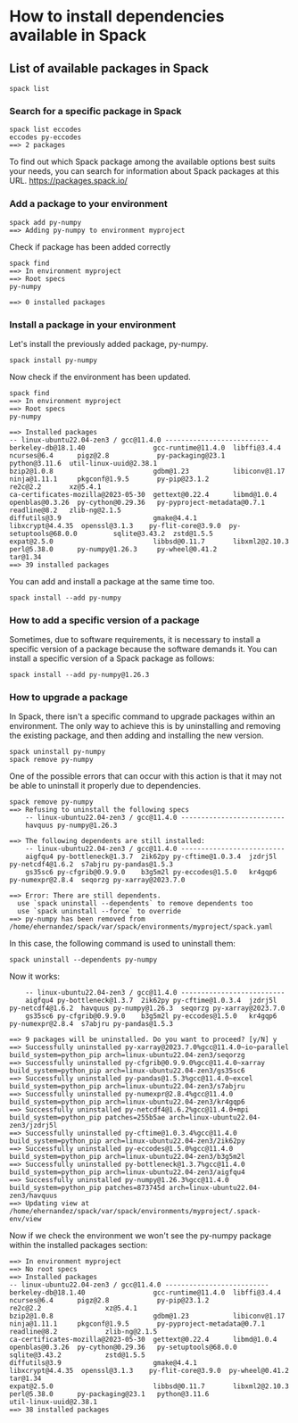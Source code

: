 # How to install dependencies available in Spack

## List of available packages in Spack
```
spack list
```
### Search for a specific package in Spack
```
spack list eccodes
eccodes py-eccodes
==> 2 packages
```
To find out which Spack package among the available options best suits your needs, you can search for information about Spack packages at this URL.
https://packages.spack.io/

### Add a package to your environment

```
spack add py-numpy
==> Adding py-numpy to environment myproject
```
Check if package has been added correctly
```
spack find
==> In environment myproject
==> Root specs
py-numpy 

==> 0 installed packages
```

### Install a package in your environment

Let's install the previously added package, py-numpy.
```
spack install py-numpy
```
Now check if the environment has been updated.
```
spack find
==> In environment myproject
==> Root specs
py-numpy 

==> Installed packages
-- linux-ubuntu22.04-zen3 / gcc@11.4.0 --------------------------
berkeley-db@18.1.40                 gcc-runtime@11.4.0  libffi@3.4.4      ncurses@6.4      pigz@2.8            py-packaging@23.1            python@3.11.6  util-linux-uuid@2.38.1
bzip2@1.0.8                         gdbm@1.23           libiconv@1.17     ninja@1.11.1     pkgconf@1.9.5       py-pip@23.1.2                re2c@2.2       xz@5.4.1
ca-certificates-mozilla@2023-05-30  gettext@0.22.4      libmd@1.0.4       openblas@0.3.26  py-cython@0.29.36   py-pyproject-metadata@0.7.1  readline@8.2   zlib-ng@2.1.5
diffutils@3.9                       gmake@4.4.1         libxcrypt@4.4.35  openssl@3.1.3    py-flit-core@3.9.0  py-setuptools@68.0.0         sqlite@3.43.2  zstd@1.5.5
expat@2.5.0                         libbsd@0.11.7       libxml2@2.10.3    perl@5.38.0      py-numpy@1.26.3     py-wheel@0.41.2              tar@1.34
==> 39 installed packages
```
You can add and install a package at the same time too.
```
spack install --add py-numpy
```
### How to add a specific version of a package

Sometimes, due to software requirements, it is necessary to install a specific version of a package because the software demands it. 
You can install a specific version of a Spack package as follows:

```
spack install --add py-numpy@1.26.3
```
### How to upgrade a package

In Spack, there isn't a specific command to upgrade packages within an environment. 
The only way to achieve this is by uninstalling and removing the existing package, and then adding and installing the new version.

```
spack uninstall py-numpy
spack remove py-numpy
```
One of the possible errors that can occur with this action is that it may not be able to uninstall it properly due to dependencies. 

```
spack remove py-numpy
==> Refusing to uninstall the following specs
    -- linux-ubuntu22.04-zen3 / gcc@11.4.0 --------------------------
    havquus py-numpy@1.26.3

==> The following dependents are still installed:
    -- linux-ubuntu22.04-zen3 / gcc@11.4.0 --------------------------
    aigfqu4 py-bottleneck@1.3.7  2ik62py py-cftime@1.0.3.4  jzdrj5l py-netcdf4@1.6.2  s7abjru py-pandas@1.5.3
    gs35sc6 py-cfgrib@0.9.9.0    b3g5m2l py-eccodes@1.5.0   kr4gqp6 py-numexpr@2.8.4  seqorzg py-xarray@2023.7.0

==> Error: There are still dependents.
  use `spack uninstall --dependents` to remove dependents too
  use `spack uninstall --force` to override
==> py-numpy has been removed from /home/ehernandez/spack/var/spack/environments/myproject/spack.yaml
```
In this case, the following command is used to uninstall them:
```
spack uninstall --dependents py-numpy
```
Now it works:
```
    -- linux-ubuntu22.04-zen3 / gcc@11.4.0 --------------------------
    aigfqu4 py-bottleneck@1.3.7  2ik62py py-cftime@1.0.3.4  jzdrj5l py-netcdf4@1.6.2  havquus py-numpy@1.26.3  seqorzg py-xarray@2023.7.0
    gs35sc6 py-cfgrib@0.9.9.0    b3g5m2l py-eccodes@1.5.0   kr4gqp6 py-numexpr@2.8.4  s7abjru py-pandas@1.5.3

==> 9 packages will be uninstalled. Do you want to proceed? [y/N] y
==> Successfully uninstalled py-xarray@2023.7.0%gcc@11.4.0~io~parallel build_system=python_pip arch=linux-ubuntu22.04-zen3/seqorzg
==> Successfully uninstalled py-cfgrib@0.9.9.0%gcc@11.4.0~xarray build_system=python_pip arch=linux-ubuntu22.04-zen3/gs35sc6
==> Successfully uninstalled py-pandas@1.5.3%gcc@11.4.0~excel build_system=python_pip arch=linux-ubuntu22.04-zen3/s7abjru
==> Successfully uninstalled py-numexpr@2.8.4%gcc@11.4.0 build_system=python_pip arch=linux-ubuntu22.04-zen3/kr4gqp6
==> Successfully uninstalled py-netcdf4@1.6.2%gcc@11.4.0+mpi build_system=python_pip patches=255b5ae arch=linux-ubuntu22.04-zen3/jzdrj5l
==> Successfully uninstalled py-cftime@1.0.3.4%gcc@11.4.0 build_system=python_pip arch=linux-ubuntu22.04-zen3/2ik62py
==> Successfully uninstalled py-eccodes@1.5.0%gcc@11.4.0 build_system=python_pip arch=linux-ubuntu22.04-zen3/b3g5m2l
==> Successfully uninstalled py-bottleneck@1.3.7%gcc@11.4.0 build_system=python_pip arch=linux-ubuntu22.04-zen3/aigfqu4
==> Successfully uninstalled py-numpy@1.26.3%gcc@11.4.0 build_system=python_pip patches=873745d arch=linux-ubuntu22.04-zen3/havquus
==> Updating view at /home/ehernandez/spack/var/spack/environments/myproject/.spack-env/view
```
Now if we check the environment we won't see the py-numpy package within the installed packages section:
```
==> In environment myproject
==> No root specs
==> Installed packages
-- linux-ubuntu22.04-zen3 / gcc@11.4.0 --------------------------
berkeley-db@18.1.40                 gcc-runtime@11.4.0  libffi@3.4.4      ncurses@6.4      pigz@2.8            py-pip@23.1.2                re2c@2.2                xz@5.4.1
bzip2@1.0.8                         gdbm@1.23           libiconv@1.17     ninja@1.11.1     pkgconf@1.9.5       py-pyproject-metadata@0.7.1  readline@8.2            zlib-ng@2.1.5
ca-certificates-mozilla@2023-05-30  gettext@0.22.4      libmd@1.0.4       openblas@0.3.26  py-cython@0.29.36   py-setuptools@68.0.0         sqlite@3.43.2           zstd@1.5.5
diffutils@3.9                       gmake@4.4.1         libxcrypt@4.4.35  openssl@3.1.3    py-flit-core@3.9.0  py-wheel@0.41.2              tar@1.34
expat@2.5.0                         libbsd@0.11.7       libxml2@2.10.3    perl@5.38.0      py-packaging@23.1   python@3.11.6                util-linux-uuid@2.38.1
==> 38 installed packages
```






